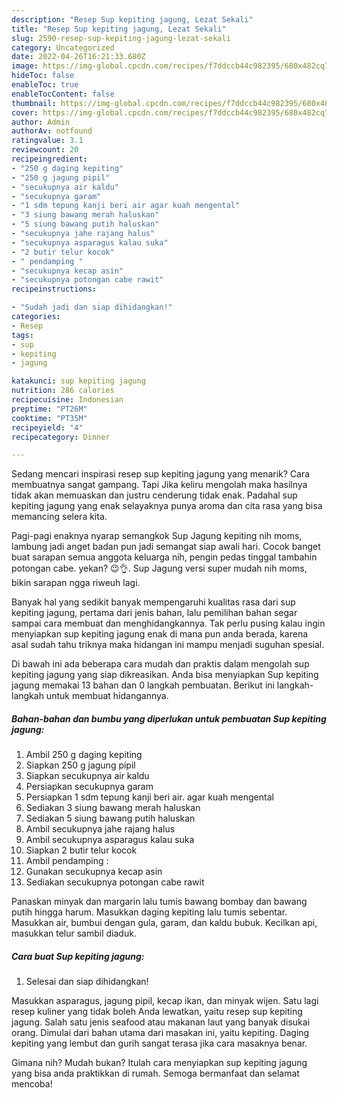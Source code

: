 ```yaml
---
description: "Resep Sup kepiting jagung, Lezat Sekali"
title: "Resep Sup kepiting jagung, Lezat Sekali"
slug: 2590-resep-sup-kepiting-jagung-lezat-sekali
category: Uncategorized
date: 2022-04-26T16:21:33.680Z
image: https://img-global.cpcdn.com/recipes/f7ddccb44c982395/680x482cq70/sup-kepiting-jagung-foto-resep-utama.jpg
hideToc: false
enableToc: true
enableTocContent: false
thumbnail: https://img-global.cpcdn.com/recipes/f7ddccb44c982395/680x482cq70/sup-kepiting-jagung-foto-resep-utama.jpg
cover: https://img-global.cpcdn.com/recipes/f7ddccb44c982395/680x482cq70/sup-kepiting-jagung-foto-resep-utama.jpg
author: Admin
authorAv: notfound
ratingvalue: 3.1
reviewcount: 20
recipeingredient:
- "250 g daging kepiting"
- "250 g jagung pipil"
- "secukupnya air kaldu"
- "secukupnya garam"
- "1 sdm tepung kanji beri air agar kuah mengental"
- "3 siung bawang merah haluskan"
- "5 siung bawang putih haluskan"
- "secukupnya jahe rajang halus"
- "secukupnya asparagus kalau suka"
- "2 butir telur kocok"
- " pendamping "
- "secukupnya kecap asin"
- "secukupnya potongan cabe rawit"
recipeinstructions:

- "Sudah jadi dan siap dihidangkan!"
categories:
- Resep
tags:
- sup
- kepiting
- jagung

katakunci: sup kepiting jagung 
nutrition: 286 calories
recipecuisine: Indonesian
preptime: "PT26M"
cooktime: "PT35M"
recipeyield: "4"
recipecategory: Dinner

---
```



Sedang mencari inspirasi resep sup kepiting jagung yang menarik? Cara membuatnya sangat gampang. Tapi Jika keliru mengolah maka hasilnya tidak akan memuaskan dan justru cenderung tidak enak. Padahal sup kepiting jagung yang enak selayaknya punya aroma dan cita rasa yang bisa memancing selera kita.


Pagi-pagi enaknya nyarap semangkok Sup Jagung kepiting nih moms, lambung jadi anget badan pun jadi semangat siap awali hari. Cocok banget buat sarapan semua anggota keluarga nih, pengin pedas tinggal tambahin potongan cabe. yekan? 😉👌. Sup Jagung versi super mudah nih moms, bikin sarapan ngga riweuh lagi.

Banyak hal yang sedikit banyak mempengaruhi kualitas rasa dari sup kepiting jagung, pertama dari jenis bahan, lalu pemilihan bahan segar sampai cara membuat dan menghidangkannya. Tak perlu pusing kalau ingin menyiapkan sup kepiting jagung enak di mana pun anda berada, karena asal sudah tahu triknya maka hidangan ini mampu menjadi suguhan spesial.


Di bawah ini ada beberapa cara mudah dan praktis dalam mengolah sup kepiting jagung yang siap dikreasikan. Anda bisa menyiapkan Sup kepiting jagung memakai 13 bahan dan 0 langkah pembuatan. Berikut ini langkah-langkah untuk membuat hidangannya.

<!--inarticleads1-->

##### Bahan-bahan dan bumbu yang diperlukan untuk pembuatan Sup kepiting jagung:

1. Ambil 250 g daging kepiting
1. Siapkan 250 g jagung pipil
1. Siapkan secukupnya air kaldu
1. Persiapkan secukupnya garam
1. Persiapkan 1 sdm tepung kanji beri air. agar kuah mengental
1. Sediakan 3 siung bawang merah haluskan
1. Sediakan 5 siung bawang putih haluskan
1. Ambil secukupnya jahe rajang halus
1. Ambil secukupnya asparagus kalau suka
1. Siapkan 2 butir telur kocok
1. Ambil  pendamping :
1. Gunakan secukupnya kecap asin
1. Sediakan secukupnya potongan cabe rawit


Panaskan minyak dan margarin lalu tumis bawang bombay dan bawang putih hingga harum. Masukkan daging kepiting lalu tumis sebentar. Masukkan air, bumbui dengan gula, garam, dan kaldu bubuk. Kecilkan api, masukkan telur sambil diaduk. 

<!--inarticleads2-->

##### Cara buat Sup kepiting jagung:


1. Selesai dan siap dihidangkan!

Masukkan asparagus, jagung pipil, kecap ikan, dan minyak wijen. Satu lagi resep kuliner yang tidak boleh Anda lewatkan, yaitu resep sup kepiting jagung. Salah satu jenis seafood atau makanan laut yang banyak disukai orang. Dimulai dari bahan utama dari masakan ini, yaitu kepiting. Daging kepiting yang lembut dan gurih sangat terasa jika cara masaknya benar. 

Gimana nih? Mudah bukan? Itulah cara menyiapkan sup kepiting jagung yang bisa anda praktikkan di rumah. Semoga bermanfaat dan selamat mencoba!
